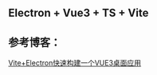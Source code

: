 ## Electron + Vue3 + TS + Vite

## 参考博客：
   [Vite+Electron快速构建一个VUE3桌面应用](https://github.com/Kuari/Blog/issues/52)